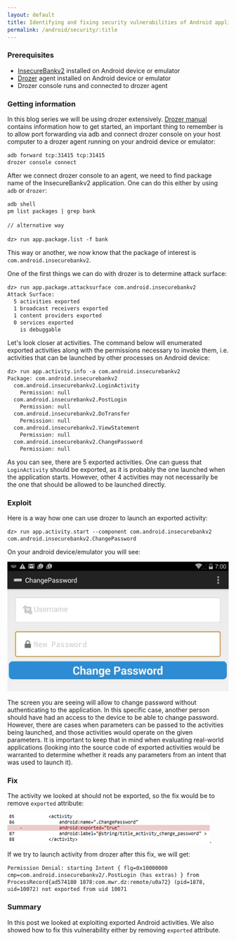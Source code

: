 ```yaml
---
layout: default
title: Identifying and fixing security vulnerabilities of Android applications - Activities
permalink: /android/security/:title
---
```


### Prerequisites 

* [InsecureBankv2](https://github.com/dineshshetty/Android-InsecureBankv2) installed on Android device or emulator
* [Drozer](https://labs.mwrinfosecurity.com/tools/drozer) agent installed on Android device or emulator
* Drozer console runs and connected to drozer agent

### Getting information

In this blog series we will be using drozer extensively. [Drozer manual](https://labs.mwrinfosecurity.com/assets/BlogFiles/mwri-drozer-user-guide-2015-03-23.pdf) contains information how to get started, an important thing to remember is to allow port forwarding via adb and connect drozer console on your host computer to a drozer agent running on your android device or emulator:

```
adb forward tcp:31415 tcp:31415
drozer console connect
```

After we connect drozer console to an agent, we need to find package name of the InsecureBankv2 application. One can do this either by using `adb` or `drozer`:

```
adb shell
pm list packages | grep bank

// alternative way

dz> run app.package.list -f bank
```

This way or another, we now know that the package of interest is `com.android.insecurebankv2`.

One of the first things we can do with drozer is to determine attack surface:

```
dz> run app.package.attacksurface com.android.insecurebankv2
Attack Surface:
  5 activities exported
  1 broadcast receivers exported
  1 content providers exported
  0 services exported
    is debuggable
```

Let's look closer at activities. The command below will enumerated exported activities along with the permissions necessary to invoke them, i.e. activities that can be launched by other processes on Android device:

```
dz> run app.activity.info -a com.android.insecurebankv2
Package: com.android.insecurebankv2
  com.android.insecurebankv2.LoginActivity
    Permission: null
  com.android.insecurebankv2.PostLogin
    Permission: null
  com.android.insecurebankv2.DoTransfer
    Permission: null
  com.android.insecurebankv2.ViewStatement
    Permission: null
  com.android.insecurebankv2.ChangePassword
    Permission: null
```

As you can see, there are 5 exported activities. One can guess that `LoginActivity` should be exported, as it is probably the one launched when the application starts. However, other 4 activities may not necessarily be the one that should be allowed to be launched directly.

### Exploit

Here is a way how one can use drozer to launch an exported activity:

```
dz> run app.activity.start --component com.android.insecurebankv2 com.android.insecurebankv2.ChangePassword
```

On your android device/emulator you will see:

![Vulnerable ChangePassword Activity launched from drozer](images/android-insecurebank-exported-activity-launched.PNG)

The screen you are seeing will allow to change password without authenticating to the application. In this specific case, another person should have had an access to the device to be able to change password. However, there are cases when parameters can be passed to the activities being launched, and those activities would operate on the given parameters. It is important to keep that in mind when evaluating real-world applications (looking into the source code of exported activities would be warranted to determine whether it reads any parameters from an intent that was used to launch it).

### Fix

The activity we looked at should not be exported, so the fix would be to remove `exported` attribute: 

![Fixing vulnerable activity by removing exported attribute](images/android-insecurebank-exported-activity-fix.PNG). 

If we try to launch activity from drozer after this fix, we will get:

```
Permission Denial: starting Intent { flg=0x10000000 cmp=com.android.insecurebankv2/.PostLogin (has extras) } from ProcessRecord{ad574180 1878:com.mwr.dz:remote/u0a72} (pid=1878, uid=10072) not exported from uid 10071
```

### Summary

In this post we looked at exploiting exported Android activities. We also showed how to fix this vulnerability either by removing `exported` attribute.
